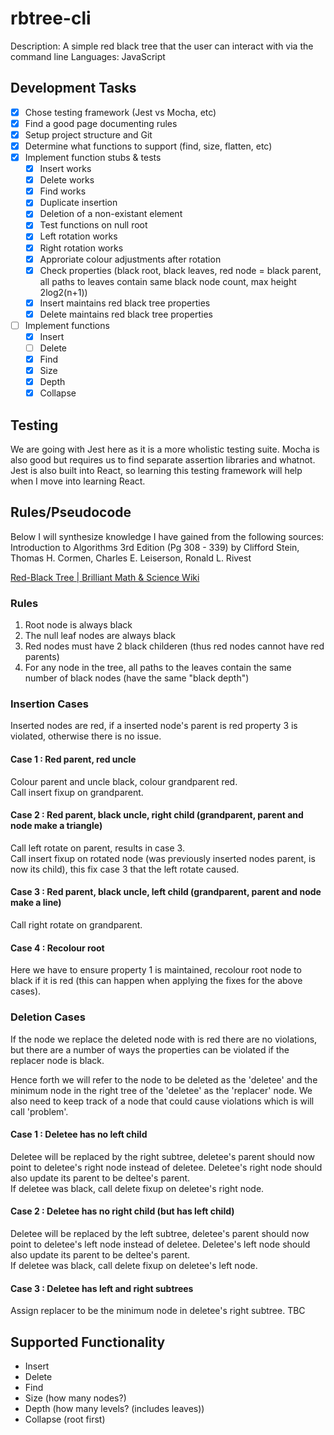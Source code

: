 # rbtree-cli
Description: A simple red black tree that the user can interact with via the command line
Languages: JavaScript

## Development Tasks

- [x]  Chose testing framework (Jest vs Mocha, etc)
- [x]  Find a good page documenting rules
- [x]  Setup project structure and Git
- [x]  Determine what functions to support (find, size, flatten, etc)
- [x]  Implement function stubs & tests
    - [x] Insert works
    - [x] Delete works
    - [x] Find works
    - [x] Duplicate insertion
    - [x] Deletion of a non-existant element
    - [x] Test functions on null root
    - [x] Left rotation works
    - [x] Right rotation works
    - [x] Approriate colour adjustments after rotation
    - [x] Check properties (black root, black leaves, red node = black parent, all paths to leaves contain same black node count, max height 2log2(n+1))
    - [x] Insert maintains red black tree properties 
    - [x] Delete maintains red black tree properties
- [ ]  Implement functions
    - [x] Insert
    - [ ] Delete
    - [x] Find
    - [x] Size
    - [x] Depth    
    - [x] Collapse

## Testing

We are going with Jest here as it is a more wholistic testing suite. Mocha is also good but requires us to find separate assertion libraries and whatnot. Jest is also built into React, so learning this testing framework will help when I move into learning React. 

## Rules/Pseudocode
Below I will synthesize knowledge I have gained from the following sources:
Introduction to Algorithms 3rd Edition (Pg 308 - 339) by Clifford Stein, Thomas H. Cormen, Charles E. Leiserson, Ronald L. Rivest

[Red-Black Tree | Brilliant Math & Science Wiki](https://brilliant.org/wiki/red-black-tree/)

### Rules
1. Root node is always black
2. The null leaf nodes are always black
3. Red nodes must have 2 black childeren (thus red nodes cannot have red parents)
4. For any node in the tree, all paths to the leaves contain the same number of black nodes (have the same "black depth")

### Insertion Cases
Inserted nodes are red, if a inserted node's parent is red property 3 is violated, otherwise there is no issue.

#### Case 1 : Red parent, red uncle  
Colour parent and uncle black, colour grandparent red.  
Call insert fixup on grandparent.

#### Case 2 : Red parent, black uncle, right child (grandparent, parent and node make a triangle)
Call left rotate on parent, results in case 3.  
Call insert fixup on rotated node (was previously inserted nodes parent, is now its child), this fix case 3 that the left rotate caused.

#### Case 3 : Red parent, black uncle, left child (grandparent, parent and node make a line)
Call right rotate on grandparent.  

#### Case 4 : Recolour root
Here we have to ensure property 1 is maintained, recolour root node to black if it is red (this can happen when applying the fixes for the above cases).  

### Deletion Cases
If the node we replace the deleted node with is red there are no violations, but there are a number of ways the properties can be violated if the replacer node is black.  

Hence forth we will refer to the node to be deleted as the 'deletee' and the minimum node in the right tree of the 'deletee' as the 'replacer' node. We also need to keep track of a node that could cause violations which is will call 'problem'.  

#### Case 1 : Deletee has no left child 
Deletee will be replaced by the right subtree, deletee's parent should now point to deletee's right node instead of deletee. Deletee's right node should also update its parent to be deltee's parent.\
If deletee was black, call delete fixup on deletee's right node.  

#### Case 2 : Deletee has no right child (but has left child)
Deletee will be replaced by the left subtree, deletee's parent should now point to deletee's left node instead of deletee. Deletee's left node should also update its parent to be deltee's parent.\
If deletee was black, call delete fixup on deletee's left node.  

#### Case 3 : Deletee has left and right subtrees
Assign replacer to be the minimum node in deletee's right subtree. TBC  



## Supported Functionality
- Insert
- Delete
- Find
- Size (how many nodes?)
- Depth (how many levels? (includes leaves))
- Collapse (root first)